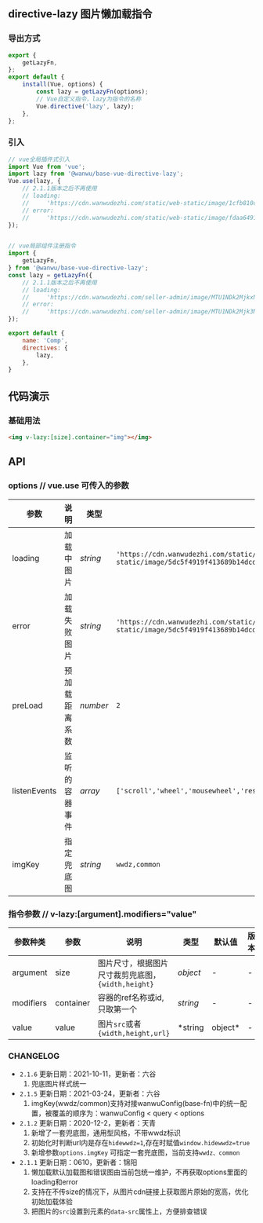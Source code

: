 ## directive-lazy 图片懒加载指令

### 导出方式

```js
export {
    getLazyFn,
};
export default {
    install(Vue, options) {
        const lazy = getLazyFn(options);
        // Vue自定义指令，lazy为指令的名称
        Vue.directive('lazy', lazy);
    },
};
```
### 引入

``` javascript
// vue全局插件式引入
import Vue from 'vue';
import lazy from '@wanwu/base-vue-directive-lazy';
Vue.use(lazy, {
    // 2.1.1版本之后不再使用
    // loading:
    //     'https://cdn.wanwudezhi.com/static/web-static/image/1cfb810cf69db4ea0e0bb3d7a64b71c6_555x555.png',
    // error:
    //     'https://cdn.wanwudezhi.com/static/web-static/image/fdaa64918a5a15e53fc1a87c9d870e61_555x555.png',
});


// vue局部组件注册指令
import {
    getLazyFn,
} from '@wanwu/base-vue-directive-lazy';
const lazy = getLazyFn({
    // 2.1.1版本之后不再使用
    // loading:
    //     'https://cdn.wanwudezhi.com/seller-admin/image/MTU1NDk2MjkxNzI2Nw==.png',
    // error:
    //     'https://cdn.wanwudezhi.com/seller-admin/image/MTU1NDk2Mjk3MzczMw==.png',
});

export default {
    name: 'Comp',
    directives: {
        lazy,
    },
}
```
## 代码演示

### 基础用法

```html
<img v-lazy:[size].container="img"></img>
```

## API

### options // vue.use 可传入的参数

| 参数 | 说明 | 类型 | 默认值 | 版本 |
|------|------|------|------|------|
| loading | 加载中图片 | *string* | `'https://cdn.wanwudezhi.com/static/web-static/image/5dc5f4919f413689b14dcd58b48d81f9.png'` | 2.1.1版本之后不再使用 |
| error | 加载失败图片 | *string* | `'https://cdn.wanwudezhi.com/static/web-static/image/5dc5f4919f413689b14dcd58b48d81f9.png'` | 2.1.1版本之后不再使用 |
| preLoad | 预加载距离系数 | *number* | `2` | - |
| listenEvents | 监听的容器事件 | *array* | `['scroll','wheel','mousewheel','resize','animationend','transitionend','touchmove']` | - |
| imgKey | 指定兜底图 | *string* | `wwdz,common` | 2.1.2新增 |

### 指令参数  // v-lazy:[argument].modifiers="value"

| 参数种类 | 参数 | 说明 | 类型 | 默认值 | 版本 |
|------|------|------|------|------|------|
| argument | size | 图片尺寸，根据图片尺寸裁剪兜底图，`{width,height}` | *object* | - | - |
| modifiers | container | 容器的ref名称或id,只取第一个 | *string* | - | - |
| value | value | 图片`src`或者`{width,height,url}` | *string|object* | - | - |


### CHANGELOG

+ `2.1.6`  更新日期：2021-10-11，更新者：六谷
   1. 兜底图片样式统一
+ `2.1.5`  更新日期：2021-03-24，更新者：六谷
   1. imgKey(wwdz/common)支持对接wanwuConfig(base-fn)中的统一配置，被覆盖的顺序为：wanwuConfig < query < options
+ `2.1.2`  更新日期：2020-12-2，更新者：天青
   1. 新增了一套兜底图，通用型风格，不带wwdz标识
   2. 初始化时判断url内是存在`hidewwdz=1`,存在时赋值`window.hidewwdz=true`
   3. 新增参数`options.imgKey` 可指定一套兜底图，当前支持`wwdz、common`
+ `2.1.1`  更新日期：0610，更新者：锦阳
    1. 懒加载默认加载图和错误图由当前包统一维护，不再获取options里面的loading和error
    2. 支持在不传size的情况下，从图片cdn链接上获取图片原始的宽高，优化初始加载体验
    3. 把图片的`src`设置到元素的`data-src`属性上，方便排查错误
